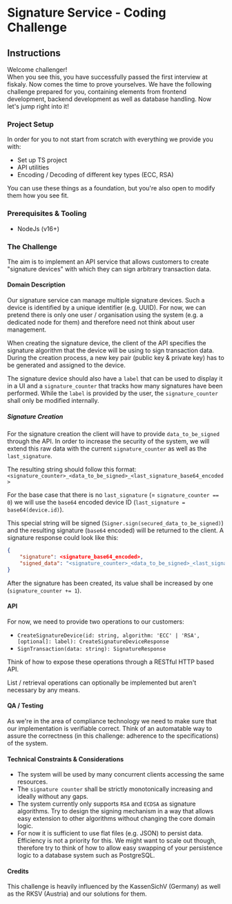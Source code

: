 # Signature Service - Coding Challenge

## Instructions

Welcome challenger!  
When you see this, you have successfully passed the first interview at fiskaly. Now
comes the time to prove yourselves. We have the following challenge prepared for you,
containing elements from frontend development, backend development as well as database
handling. Now let's jump right into it!

### Project Setup

In order for you to not start from scratch with everything we provide you with:

- Set up TS project
- API utilities
- Encoding / Decoding of different key types (ECC, RSA)

You can use these things as a foundation, but you're also open to modify them how you see fit.

### Prerequisites & Tooling

- NodeJs (v16+)

### The Challenge

The aim is to implement an API service that allows customers to create "signature devices" with which they can sign
arbitrary transaction data.

#### Domain Description

Our signature service can manage multiple signature devices. Such a device is identified by a unique identifier
(e.g. UUID). For now, we can pretend there is only one user / organisation using the system (e.g. a dedicated node
for them) and therefore need not think about user management.

When creating the signature device, the client of the API specifies the signature algorithm that the device will be
using to sign transaction data. During the creation process, a new key pair (public key & private key) has to be
generated and assigned to the device.

The signature device should also have a `label` that can be used to display it in a UI and a `signature_counter` that
tracks how many signatures have been performed. While the `label` is provided by the user, the `signature_counter` shall
only be modified internally.

##### Signature Creation

For the signature creation the client will have to provide `data_to_be_signed` through the API. In order to increase
the security of the system, we will extend this raw data with the current `signature_counter` as well as the `last_signature`.

The resulting string should follow this format: `<signature_counter>_<data_to_be_signed>_<last_signature_base64_encoded>`

For the base case that there is no `last_signature` (= `signature_counter == 0`) we will use the `base64` encoded
device ID (`last_signature = base64(device.id)`).

This special string will be signed (`Signer.sign(secured_data_to_be_signed)`) and the resulting signature
(`base64` encoded) will be returned to the client. A signature response could look like this:

```json
{
    "signature": <signature_base64_encoded>,
    "signed_data": "<signature_counter>_<data_to_be_signed>_<last_signature_base64_encoded>"
}
```

After the signature has been created, its value shall be increased by one (`signature_counter += 1`).

#### API

For now, we need to provide two operations to our customers:

- `CreateSignatureDevice(id: string, algorithm: 'ECC' | 'RSA', [optional]: label): CreateSignatureDeviceResponse`
- `SignTransaction(data: string): SignatureResponse`

Think of how to expose these operations through a RESTful HTTP based API.

List / retrieval operations can optionally be implemented but aren't necessary by any means.

#### QA / Testing

As we're in the area of compliance technology we need to make sure that our implementation is verifiable correct.
Think of an automatable way to assure the correctness (in this challenge: adherence to the specifications) of the system.

#### Technical Constraints & Considerations

- The system will be used by many concurrent clients accessing the same resources.
- The `signature counter` shall be strictly monotonically increasing and ideally without any gaps.
- The system currently only supports `RSA` and `ECDSA` as signature algorithms. Try to design the signing mechanism
  in a way that allows easy extension to other algorithms without changing the core domain logic.
- For now it is sufficient to use flat files (e.g. JSON) to persist data. Efficiency is not a priority for this. We
  might want to scale out though, therefore try to think of how to allow easy swapping of your persistence logic to a
  database system such as PostgreSQL.

#### Credits

This challenge is heavily influenced by the KassenSichV (Germany) as well as the RKSV (Austria) and our solutions for them.
